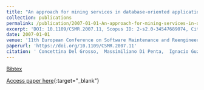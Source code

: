 ```yaml
---
title: "An approach for mining services in database-oriented applications"
collection: publications
permalink: /publication/2007-01-01-An-approach-for-mining-services-in-database-oriented-applications
excerpt: 'DOI: 10.1109/CSMR.2007.11, Scopus ID: 2-s2.0-34547689074, Cited by: 19'
date: 2007-01-01
venue: '11th European Conference on Software Maintenance and Reengineering, Software Evolution in Complex Software Intensive Systems, CSMR 2007, 21-23 March 2007, Amsterdam, The Netherlands'
paperurl: 'https://doi.org/10.1109/CSMR.2007.11'
citation: ' Concettina Del Grosso,  Massimiliano Di Penta,  Ignacio Guzman, &quot;An approach for mining services in database-oriented applications.&quot; 11th European Conference on Software Maintenance and Reengineering, Software Evolution in Complex Software Intensive Systems, CSMR 2007, 21-23 March 2007, Amsterdam, The Netherlands, 2007.'
---
```

[Bibtex](https://dblp.org/rec/bib/conf/csmr/GrossoPG07)

[Access paper here](https://doi.org/10.1109/CSMR.2007.11){:target="_blank"}
